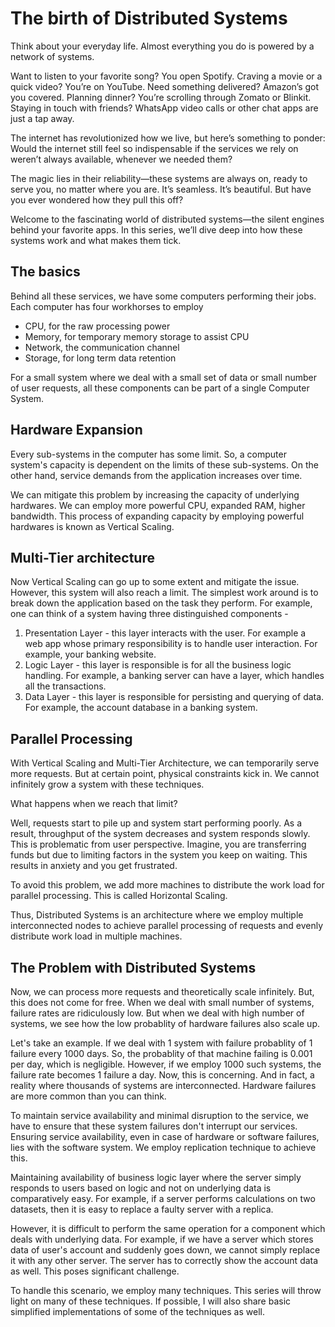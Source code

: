 # The birth of Distributed Systems

Think about your everyday life. Almost everything you do is powered by a network of systems.

Want to listen to your favorite song? You open Spotify. Craving a movie or a quick video? You’re on YouTube. Need something delivered? Amazon’s got you covered. Planning dinner? You’re scrolling through Zomato or Blinkit. Staying in touch with friends? WhatsApp video calls or other chat apps are just a tap away.

The internet has revolutionized how we live, but here’s something to ponder: Would the internet still feel so indispensable if the services we rely on weren’t always available, whenever we needed them?

The magic lies in their reliability—these systems are always on, ready to serve you, no matter where you are. It’s seamless. It’s beautiful. But have you ever wondered how they pull this off?

Welcome to the fascinating world of distributed systems—the silent engines behind your favorite apps. In this series, we’ll dive deep into how these systems work and what makes them tick.

## The basics
Behind all these services, we have some computers performing their jobs. Each computer has four workhorses to employ
- CPU, for the raw processing power
- Memory, for temporary memory storage to assist CPU
- Network, the communication channel
- Storage, for long term data retention

For a small system where we deal with a small set of data or small number of user requests, all these components can be part of a single Computer System.

## Hardware Expansion
Every sub-systems in the computer has some limit. So, a computer system's capacity is dependent on the limits of these sub-systems. On the other hand, service demands from the application increases over time.

We can mitigate this problem by increasing the capacity of underlying hardwares. We can employ more powerful CPU, expanded RAM, higher bandwidth. This process of expanding capacity by employing powerful hardwares is known as Vertical Scaling.

## Multi-Tier architecture
Now Vertical Scaling can go up to some extent and mitigate the issue. However, this system will also reach a limit. The simplest work around is to break down the application based on the task they perform. For example, one can think of a system having three distinguished components - 
1. Presentation Layer - this layer interacts with the user. For example a web app whose primary responsibility is to handle user interaction. For example, your banking website.
2. Logic Layer - this layer is responsible is for all the business logic handling. For example, a banking server can have a layer, which handles all the transactions.
3. Data Layer - this layer is responsible for persisting and querying of data. For example, the account database in a banking system.

## Parallel Processing
With Vertical Scaling and Multi-Tier Architecture, we can temporarily serve more requests. But at certain point, physical constraints kick in. We cannot infinitely grow a system with these techniques.

What happens when we reach that limit?

Well, requests start to pile up and system start performing poorly. As a result, throughput of the system decreases and system responds slowly. This is problematic from user perspective. Imagine, you are transferring funds but due to limiting factors in the system you keep on waiting. This results in anxiety and you get frustrated.

To avoid this problem, we add more machines to distribute the work load for parallel processing. This is called Horizontal Scaling.

Thus, Distributed Systems is an architecture where we employ multiple interconnected nodes to achieve parallel processing of requests and evenly distribute work load in multiple machines.

## The Problem with Distributed Systems
Now, we can process more requests and theoretically scale infinitely. But, this does not come for free. When we deal with small number of systems, failure rates are ridiculously low. But when we deal with high number of systems, we see how the low probablity of hardware failures also scale up.

Let's take an example. If we deal with 1 system with failure probablity of 1 failure every 1000 days. So, the probablity of that machine failing is 0.001 per day, which is negligible. However, if we employ 1000 such systems, the failure rate becomes 1 failure a day. Now, this is concerning. And in fact, a reality where thousands of systems are interconnected. Hardware failures are more common than you can think.

To maintain service availability and minimal disruption to the service, we have to ensure that these system failures don't interrupt our services. Ensuring service availability, even in case of hardware or software failures, lies with the software system. We employ replication technique to achieve this.

Maintaining availability of business logic layer where the server simply responds to users based on logic and not on underlying data is comparatively easy. For example, if a server performs calculations on two datasets, then it is easy to replace a faulty server with a replica.

However, it is difficult to perform the same operation for a component which deals with underlying data. For example, if we have a server which stores data of user's account and suddenly goes down, we cannot simply replace it with any other server. The server has to correctly show the account data as well. This poses significant challenge.

To handle this scenario, we employ many techniques. This series will throw light on many of these techniques. If possible, I will also share basic simplified implementations of some of the techniques as well.


